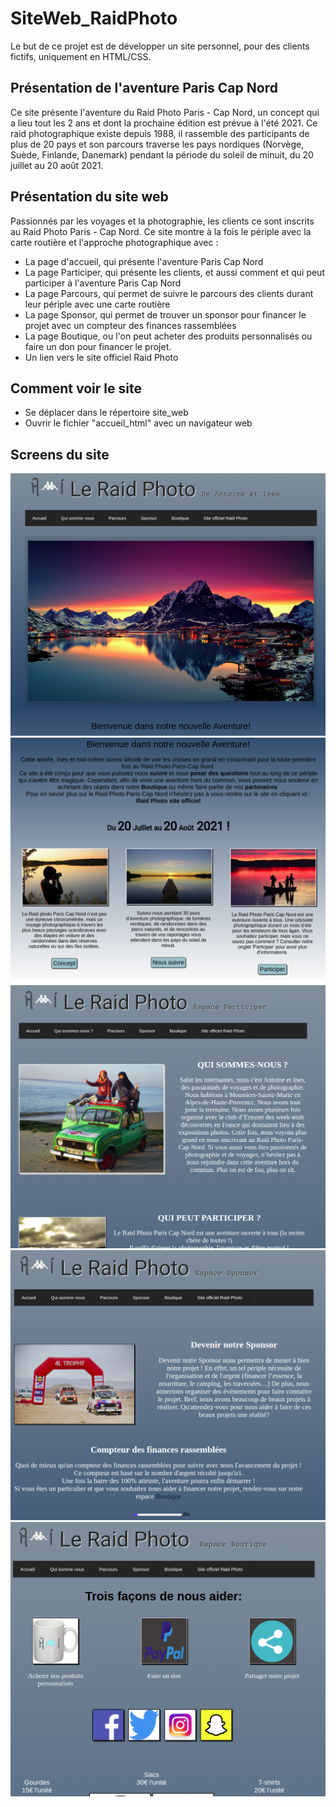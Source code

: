 # SiteWeb_RaidPhoto

Le but de ce projet est de développer un site personnel, pour des clients fictifs, uniquement en HTML/CSS.

## Présentation de l'aventure Paris Cap Nord

Ce site présente l'aventure du Raid Photo Paris - Cap Nord, un concept qui a lieu tout les 2 ans et dont la prochaine édition est prévue à l'été 2021. Ce raid photographique existe depuis 1988, il rassemble des participants de plus de 20 pays et son parcours traverse les pays nordiques (Norvège, Suède, Finlande, Danemark) pendant la période du soleil de minuit, du 20 juillet au 20 août 2021. 

## Présentation du site web 

Passionnés par les voyages et la photographie, les clients ce sont inscrits au Raid Photo Paris - Cap Nord.
Ce site montre à la fois le périple avec la carte routière et l'approche photographique avec :

- La page d'accueil, qui présente l'aventure Paris Cap Nord
- La page Participer, qui présente les clients, et aussi comment et qui peut participer à l'aventure Paris Cap Nord
- La page Parcours, qui permet de suivre le parcours des clients durant leur périple avec une carte routière
- La page Sponsor, qui permet de trouver un sponsor pour financer le projet avec un compteur des finances rassemblées
- La page Boutique, ou l'on peut acheter des produits personnalisés ou faire un don pour financer le projet.
- Un lien vers le site officiel Raid Photo

## Comment voir le site 

- Se déplacer dans le répertoire site_web
- Ouvrir le fichier "accueil_html" avec un navigateur web

## Screens du site 

<img src="screens/1.1-Accueil.png" alt="Accueil1"/> 
<img src="screens/1.2-Accueil.png" alt="Accueil2"/>
<img src="screens/2-Participer.png" alt="Participer"/>
<img src="screens/3-Sponsor.png" alt="Sponsor"/>
<img src="screens/4-Boutique.png" alt="Boutique"/>
